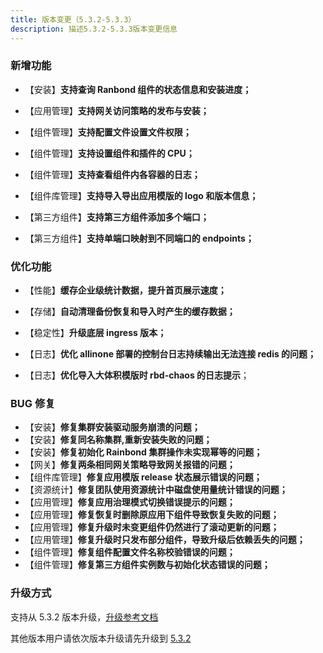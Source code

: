 ```yaml
---
title: 版本变更（5.3.2-5.3.3）
description: 描述5.3.2-5.3.3版本变更信息
---
```


### 新增功能

- 【安装】**支持查询 Ranbond 组件的状态信息和安装进度；**

- 【应用管理】**支持网关访问策略的发布与安装；**

- 【组件管理】**支持配置文件设置文件权限；**

- 【组件管理】**支持设置组件和插件的 CPU；**

- 【组件管理】**支持查看组件内各容器的日志；**

- 【组件库管理】**支持导入导出应用模版的 logo 和版本信息；**

- 【第三方组件】**支持第三方组件添加多个端口；**

- 【第三方组件】**支持单端口映射到不同端口的 endpoints；**

### 优化功能

- 【性能】**缓存企业级统计数据，提升首页展示速度；**

- 【存储】**自动清理备份恢复和导入时产生的缓存数据；**

- 【稳定性】**升级底层 ingress 版本；**

- 【日志】**优化 allinone 部署的控制台日志持续输出无法连接 redis 的问题；**

- 【日志】**优化导入大体积模版时 rbd-chaos 的日志提示**；

### BUG 修复

- 【安装】**修复集群安装驱动服务崩溃的问题；**
- 【安装】**修复同名称集群,重新安装失败的问题；**
- 【安装】**修复初始化 Rainbond 集群操作未实现幂等的问题；**
- 【网关】**修复两条相同网关策略导致网关报错的问题；**
- 【组件库管理】**修复应用模版 release 状态展示错误的问题；**
- 【资源统计】**修复团队使用资源统计中磁盘使用量统计错误的问题；**
- 【应用管理】**修复应用治理模式切换错误提示的问题；**
- 【应用管理】**修复恢复时删除原应用下组件导致恢复失败的问题；**
- 【应用管理】**修复升级时未变更组件仍然进行了滚动更新的问题；**
- 【应用管理】**修复升级时只发布部分组件，导致升级后依赖丢失的问题；**
- 【组件管理】**修复组件配置文件名称校验错误的问题；**
- 【组件管理】**修复第三方组件实例数与初始化状态错误的问题；**

### 升级方式

支持从 5.3.2 版本升级，[升级参考文档](../../upgrade/5.3.3-upgrade/)

其他版本用户请依次版本升级请先升级到 [5.3.2](../../upgrade/5.3.2-upgrade/)
